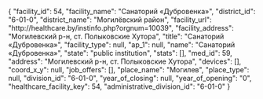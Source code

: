{
    "facility_id": 54,
    "facility_name": "Санаторий «Дубровенка»",
    "district_id": "6-01-0",
    "district_name": "Могилёвский район",
    "facility_url": "http:\/\/healthcare.by\/instinfo.php?orgnum=10039",
    "facility_address": "Могилевский р-н, ст. Полыковские Хутора",
    "title": "Санаторий «Дубровенка»",
    "facility_type": null,
    "ap_1": null,
    "name": "Санаторий «Дубровенка»",
    "state": "public institution",
    "stats": [],
    "med_id": 59,
    "address": "Могилевский р-н, ст. Полыковские Хутора",
    "devices": [],
    "coord_x_y": null,
    "job_offers": [],
    "place_name": "Могилев",
    "place_type": null,
    "division_id": "6-01-0",
    "year_of_closing": null,
    "year_of_opening": "0",
    "healthcare_facility_key": 54,
    "administrative_division_id": "6-01-0"
}